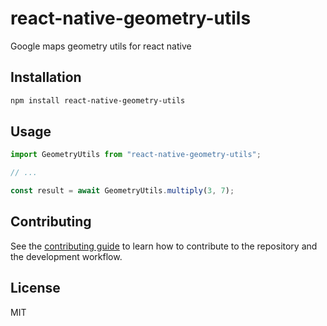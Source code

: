 # react-native-geometry-utils

Google maps geometry utils for react native

## Installation

```sh
npm install react-native-geometry-utils
```

## Usage

```js
import GeometryUtils from "react-native-geometry-utils";

// ...

const result = await GeometryUtils.multiply(3, 7);
```

## Contributing

See the [contributing guide](CONTRIBUTING.md) to learn how to contribute to the repository and the development workflow.

## License

MIT
